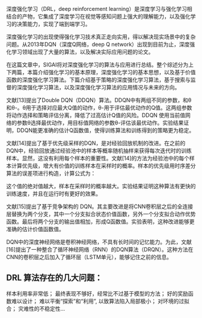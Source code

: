 

<!--
 * @version:
 * @Author:  StevenJokess https://github.com/StevenJokess
 * @Date: 2020-12-29 20:33:01
 * @LastEditors:  StevenJokess https://github.com/StevenJokess
 * @LastEditTime: 2020-12-30 19:46:58
 * @Description:
 * @TODO::
 * @Reference:深度强化学习综述（上） - SIGAI的文章 - 知乎
https://zhuanlan.zhihu.com/p/48867049
-->

深度强化学习（DRL，deep reinforcement learning）是深度学习与强化学习相结合的产物，它集成了深度学习在视觉等感知问题上强大的理解能力，以及强化学习的决策能力，实现了端到端学习。

深度强化学习的出现使得强化学习技术真正走向实用，得以解决现实场景中的复杂问题。从2013年DQN（深度Q网络，deep Q network）出现到目前为止，深度强化学习领域出现了大量的算法，以及解决实际应用问题的论文。

在这篇文章中，SIGAI将对深度强化学习的算法与应用进行总结。整个综述分为上下两篇，本篇介绍强化学习的基本原理，深度强化学习的基本思想，以及基于价值函数的深度强化学习算法。下篇介绍基于策略的深度强化学习算法，基于搜索与监督的深度强化学习算法，以及深度强化学习算法的应用情况与未来的方向。


文献[13]提出了Double DQN（DDQN）算法。DDQN中有两组不同的参数，和θ和θ-。θ用于选择对应最大Q值的动作，θ-用于评估最优动作的Q值。这两组参数将动作选择和策略评估分离，降低了过高估计Q值的风险。DDQN 使用当前值网络的参数θ选择最优动作，用目标值网络的参数θ-评估该最优动作。实验结果证明，DDQN能更准确的估计Q函数值，使得训练算法和训练得到的策略更为稳定。


文献[14]提出了基于优先级采样的DQN，是对经验回放机制的改进。在之前的DQN中，经验回放通过经验池中的样本等概率随机抽样来获得每次迭代时的训练样本。显然，这没有利用每个样本的重要性。文献[14]的方法为经验池中的每个样本计算优先级，增大有价值的训练样本在采样时的概率。样本的优先级用时序差分算法的误差项进行构造，计算公式为：

这个值的绝对值越大，样本在采样时的概率越大。实验结果证明这种算法有更快的训练速度，并且在运行时有更好的效果。

文献[15]提出了基于竞争架构的 DQN。其主要改进是将CNN卷积层之后的全连接层替换为两个分支，其中一个分支拟合状态价值函数，另外一个分支拟合动作优势函数。最后将两个分支的输出值相加，形成Q函数值。实验表明，这种改进能够更准确的估计价值函数值。

DQN中的深度神经网络是卷积神经网络，不具有长时间的记忆能力。为此，文献[16]提出了一种整合了循环神经网络（RNN）的DQN算法（DRQN）。这种方法在CNN的卷积层之后加入了循环层（LSTM单元），能够记住之前的信息。

## DRL 算法存在的几大问题：

样本利用率非常低；
最终表现不够好，经常比不过基于模型的方法；
好的奖励函数难以设计；
难以平衡“探索”和“利用”, 以致算法陷入局部极小；
对环境的过拟合；
灾难性的不稳定性…

[2]: https://mp.weixin.qq.com/s/qHFeRS1xpztV8AGtLVk8Cg
